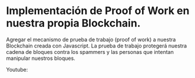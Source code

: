 # Implementación de Proof of Work en nuestra propia Blockchain.

Agregar el mecanismo de prueba de trabajo (proof of work)  a nuestra Blockchain creada con Javascript. La prueba de trabajo protegerá nuestra cadena de bloques contra los spammers y las personas que intentan manipular nuestros bloques.

Youtube:

